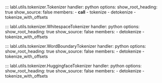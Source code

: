 ::: labl.utils.tokenizer.Tokenizer
    handler: python
    options:
      show_root_heading: true
      show_source: false
      members:
      - __call__
      - tokenize
      - detokenize
      - tokenize_with_offsets

::: labl.utils.tokenizer.WhitespaceTokenizer
    handler: python
    options:
      show_root_heading: true
      show_source: false
      members:
      - detokenize
      - tokenize_with_offsets

::: labl.utils.tokenizer.WordBoundaryTokenizer
    handler: python
    options:
      show_root_heading: true
      show_source: false
      members:
      - detokenize
      - tokenize_with_offsets

::: labl.utils.tokenizer.HuggingfaceTokenizer
    handler: python
    options:
      show_root_heading: true
      show_source: false
      members:
      - detokenize
      - tokenize_with_offsets
